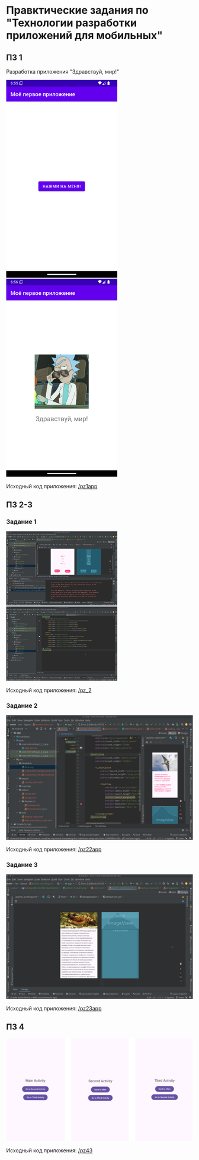 # Правктические задания по "Технологии разработки приложений для мобильных"

## ПЗ 1
Разработка приложения "Здравствуй, мир!"

<img src="media/pz_1app/sreen1.png" width="300" /> <img src="media/pz_1app/sreen2.png" width="300" /> 

Исходный код приложения: [/pz1app](/pz1app)



## ПЗ 2-3

### Задание 1
<img src="media/pz_2app/screen1-1.png" width="300" /> <img src="media/pz_2app/screen1-2.png" width="300" /> 

Исходный код приложения: [/pz_2](/pz_2)
### Задание 2
<img src="media/pz_2app/screen2-1.png" width="600" />

Исходный код приложения: [/pz22app](/pz22app)

### Задание 3
<img src="media/pz_2app/screen3-1.png" width="600" />

Исходный код приложения: [/pz23app](/pz23app)



## ПЗ 4
<img src="media/pz_4app/screen.png" width="600" />

Исходный код приложения: [/pz43](/pz43)
